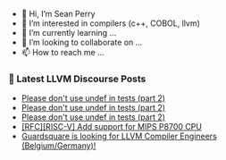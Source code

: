 - 👋 Hi, I’m Sean Perry
- 👀 I’m interested in compilers (c++, COBOL, llvm)
- 🌱 I’m currently learning ...
- 💞️ I’m looking to collaborate on ...
- 📫 How to reach me ...

<!---
s66perry/s66perry is a ✨ special ✨ repository because its `README.md` (this file) appears on your GitHub profile.
You can click the Preview link to take a look at your changes.
--->
### 📕 Latest LLVM Discourse Posts

<!-- DISCOURSE-LLVM:START -->
- [Please don&#39;t use undef in tests &lpar;part 2&rpar;](https://discourse.llvm.org/t/please-dont-use-undef-in-tests-part-2/83388#post_12)
- [Please don&#39;t use undef in tests &lpar;part 2&rpar;](https://discourse.llvm.org/t/please-dont-use-undef-in-tests-part-2/83388#post_11)
- [Please don&#39;t use undef in tests &lpar;part 2&rpar;](https://discourse.llvm.org/t/please-dont-use-undef-in-tests-part-2/83388#post_10)
- [[RFC][RISC-V] Add support for MIPS P8700 CPU](https://discourse.llvm.org/t/rfc-risc-v-add-support-for-mips-p8700-cpu/83365#post_3)
- [Guardsquare is looking for LLVM Compiler Engineers &lpar;Belgium/Germany&rpar;!](https://discourse.llvm.org/t/guardsquare-is-looking-for-llvm-compiler-engineers-belgium-germany/59733#post_2)
<!-- DISCOURSE-LLVM:END -->
